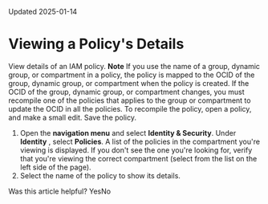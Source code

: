 Updated 2025-01-14
# Viewing a Policy's Details
View details of an IAM policy.
**Note**
If you use the name of a group, dynamic group, or compartment in a policy, the policy is mapped to the OCID of the group, dynamic group, or compartment when the policy is created. If the OCID of the group, dynamic group, or compartment changes, you must recompile one of the policies that applies to the group or compartment to update the OCID in all the policies. 
To recompile the policy, open a policy, and make a small edit. Save the policy.
  1. Open the **navigation menu** and select **Identity & Security**. Under **Identity** , select **Policies**.
A list of the policies in the compartment you're viewing is displayed. If you don't see the one you're looking for, verify that you're viewing the correct compartment (select from the list on the left side of the page).
  2. Select the name of the policy to show its details.


Was this article helpful?
YesNo

